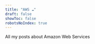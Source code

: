 ```yaml
---
title: "AWS ☁️"
draft: false
showToc: false
robotsNoIndex: true
---
```


All my posts about Amazon Web Services
